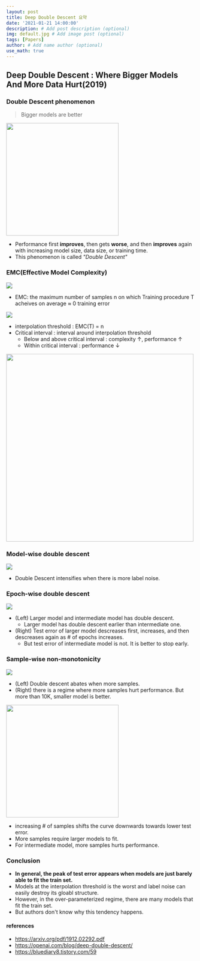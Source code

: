 ```yaml
---
layout: post
title: Deep Double Descent 요약 
date: '2021-01-21 14:00:00'
description: # Add post description (optional)
img: default.jpg # Add image post (optional)
tags: [Papers]
author: # Add name author (optional)
use_math: true
---
```


## Deep Double Descent : Where Bigger Models And More Data Hurt(2019)

### Double Descent phenomenon
> Bigger models are better

<img src="./img/ddd1.png" height=300>

- Performance first **improves**, then gets **worse**, and then **improves** again with increasing model size, data size, or training time.
- This phenomenon is called _"Double Descent"_

### EMC(Effective Model Complexity)

<img src="./img/ddd2.png">

- EMC: the maximum number of samples n on which Training procedure T acheives on average ≈ 0 training error



<img src="./img/ddd3.png">

- interpolation threshold : EMC(T) = n
- Critical interval : interval around interpolation threshold
  - Below and above critical interval : complexity ↑, performance ↑
  - Within critical interval : performance ↓

<img src="./img/ddd5.svg" height=500>

### Model-wise double descent

<img src="./img/ddd4.png">

- Double Descent intensifies when there is more label noise.

### Epoch-wise double descent

<img src="./img/ddd6.png">

- (Left) Larger model and intermediate model has double descent.
  - Larger model has double descent earlier than intermediate one.
- (Right) Test error of larger model descreases first, increases, and then descreases again as # of epochs increases.
  - But test error of intermediate model is not. It is better to stop early.

### Sample-wise non-monotonicity

<img src="./img/ddd8.png">

- (Left) Double descent abates when more samples.
- (Right) there is a regime where more samples hurt performance. But more than 10K, smaller model is better.

<img src="./img/ddd7.svg" height=300>

- increasing # of samples shifts the curve downwards towards lower test error.
- More samples require larger models to fit.
- For intermediate model, more samples hurts performance.


### Conclusion

- **In general, the peak of test error appears when models are just barely able to fit the train set.**
- Models at the interpolation threshold is the worst and label noise can easily destroy its gloabl structure.
- However, in the over-parameterized regime, there are many models that fit the train set.
- But authors don't know why this tendency happens.

#### references
- https://arxiv.org/pdf/1912.02292.pdf
- https://openai.com/blog/deep-double-descent/
- https://bluediary8.tistory.com/59

